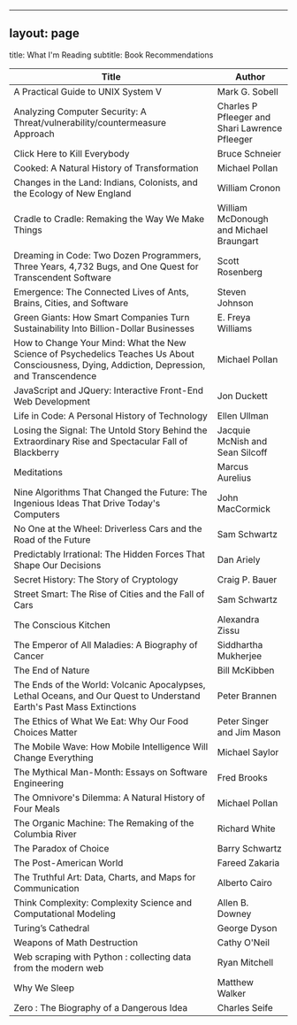 - - -

## layout: page

title: What I'm Reading
subtitle: Book Recommendations

| Title | Author |
| ----- | ------ |
| A Practical Guide to UNIX System V | Mark G. Sobell |
| Analyzing Computer Security: A Threat/vulnerability/countermeasure Approach | Charles P Pfleeger and Shari Lawrence Pfleeger |
| Click Here to Kill Everybody | Bruce Schneier |
| Cooked: A Natural History of Transformation | Michael Pollan |
| Changes in the Land: Indians, Colonists, and the Ecology of New England | William Cronon |
| Cradle to Cradle: Remaking the Way We Make Things | William McDonough and Michael Braungart |
| Dreaming in Code: Two Dozen Programmers, Three Years, 4,732 Bugs, and One Quest for Transcendent Software | Scott Rosenberg |
| Emergence: The Connected Lives of Ants, Brains, Cities, and Software | Steven Johnson |
| Green Giants: How Smart Companies Turn Sustainability Into Billion-Dollar Businesses | E. Freya Williams |
| How to Change Your Mind: What the New Science of Psychedelics Teaches Us About Consciousness, Dying, Addiction, Depression, and Transcendence | Michael Pollan |
| JavaScript and JQuery: Interactive Front-End Web Development | Jon Duckett |
| Life in Code: A Personal History of Technology | Ellen Ullman |
| Losing the Signal: The Untold Story Behind the Extraordinary Rise and Spectacular Fall of Blackberry | Jacquie McNish and Sean Silcoff |
| Meditations | Marcus Aurelius |
| Nine Algorithms That Changed the Future: The Ingenious Ideas That Drive Today's Computers | John MacCormick |
| No One at the Wheel: Driverless Cars and the Road of the Future | Sam Schwartz |
| Predictably Irrational: The Hidden Forces That Shape Our Decisions | Dan Ariely |
| Secret History: The Story of Cryptology | Craig P. Bauer |
| Street Smart: The Rise of Cities and the Fall of Cars | Sam Schwartz |
| The Conscious Kitchen | Alexandra Zissu |
| The Emperor of All Maladies: A Biography of Cancer | Siddhartha Mukherjee |
| The End of Nature | Bill McKibben |
| The Ends of the World: Volcanic Apocalypses, Lethal Oceans, and Our Quest to Understand Earth's Past Mass Extinctions | Peter Brannen |
| The Ethics of What We Eat: Why Our Food Choices Matter | Peter Singer and Jim Mason |
| The Mobile Wave: How Mobile Intelligence Will Change Everything | Michael Saylor |
| The Mythical Man-Month: Essays on Software Engineering | Fred Brooks |
| The Omnivore's Dilemma: A Natural History of Four Meals | Michael Pollan |
| The Organic Machine: The Remaking of the Columbia River | Richard White |
| The Paradox of Choice | Barry Schwartz |
| The Post-American World | Fareed Zakaria |
| The Truthful Art: Data, Charts, and Maps for Communication | Alberto Cairo |
| Think Complexity: Complexity Science and Computational Modeling | Allen B. Downey |
| Turing’s Cathedral | George Dyson |
| Weapons of Math Destruction | Cathy O'Neil |
| Web scraping with Python : collecting data from the modern web | Ryan Mitchell |
| Why We Sleep | Matthew Walker |
| Zero : The Biography of a Dangerous Idea | Charles Seife |
